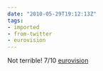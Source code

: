 ```yaml
---
date: "2010-05-29T19:12:13Z"
tags:
- imported
- from-twitter
- eurovision
---
```

Not terrible! 7/10 [eurovision](/tags/eurovision)
